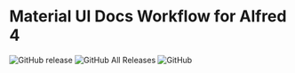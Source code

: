 # Material UI Docs Workflow for Alfred 4

![GitHub release](https://img.shields.io/github/release/alfonmga/mui-docs-alfred-worflow.svg)
![GitHub All Releases](https://img.shields.io/github/downloads/alfonmga/mui-docs-alfred-worflow/total.svg)
![GitHub](https://img.shields.io/github/license/alfonmga/mui-docs-alfred-worflow.svg)
